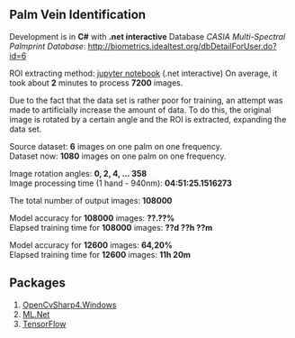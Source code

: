 ## Palm Vein Identification 

Development is in **C#** with **.net interactive**
Database *CASIA Multi-Spectral Palmprint Database*: http://biometrics.idealtest.org/dbDetailForUser.do?id=6

ROI extracting method: [jupyter notebook](net-interactive/roi-new-method.ipynb) (.net interactive)
On average, it took about **2** minutes to process **7200** images.

Due to the fact that the data set is rather poor for training, an attempt was made to artificially increase the amount of data.
To do this, the original image is rotated by a certain angle and the ROI is extracted, expanding the data set.

Source dataset: **6** images on one palm on one frequency.  
Dataset now: **1080** images on one palm on one frequency. 

Image rotation angles: **0, 2, 4, ... 358**  
Image processing time (1 hand - 940nm): **04:51:25.1516273**   

The total number of output images: **108000**

Model accuracy for **108000** images: **??.??%**  
Elapsed training time for **108000** images: **??d ??h ??m**

Model accuracy for **12600** images: **64,20%**  
Elapsed training time for **12600** images: **11h 20m**

## Packages
	
1. [OpenCvSharp4.Windows](https://github.com/shimat/opencvsharp)
2. [ML.Net](https://github.com/dotnet/machinelearning)
3. [TensorFlow](https://storage.googleapis.com/tensorflow/windows/gpu/tensorflow_gpu-2.1.0-cp37-cp37m-win_amd64.whl)
